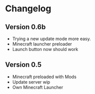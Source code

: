 # Changelog


## Version 0.6b
- Trying a new update mode more easy.
- Minecraft launcher preloader
- Launch button now should work

## Version 0.5
- Minecraft preloaded with Mods
- Update server wip
- Own Minecraft Launcher
